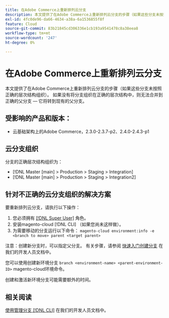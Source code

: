 ```yaml
---
title: 在Adobe Commerce上重新排列云分支
description: 本文提供了在Adobe Commerce上重新排列云分支的步骤（如果这些分支未按照正确的层次结构组织）。 如果没有将分支组织在正确的层次结构中，则无法合并到正确的父分支 — 它将转到现有的父分支。
exl-id: 4fc0de96-da66-4634-a38a-6a1536855f8f
feature: Cloud
source-git-commit: 83b21845cd306336e1cb193a9541478c8a38eea8
workflow-type: tm+mt
source-wordcount: '247'
ht-degree: 0%

---
```


# 在Adobe Commerce上重新排列云分支

本文提供了在Adobe Commerce上重新排列云分支的步骤（如果这些分支未按照正确的层次结构组织）。 如果没有将分支组织在正确的层次结构中，则无法合并到正确的父分支 — 它将转到现有的父分支。

## 受影响的产品和版本：

* 云基础架构上的Adobe Commerce，2.3.0-2.3.7-p2、2.4.0-2.4.3-p1

## 云分支组织

分支的正确层次结构组织为：

* [!DNL Master [main] > Production > Staging > Integration]
* [!DNL Master [main] > Production > Staging > Integration2]

## 针对不正确的云分支组织的解决方案

要重新排列云分支，请执行以下操作：

1. 您必须拥有 [[!DNL Super User]](https://experienceleague.adobe.com/docs/commerce-cloud-service/user-guide/project/user-access.html) 角色。
1. 安装magento-cloud [!DNL CLI] （如果您尚未这样做）。
1. 为需要移动的分支运行以下命令：
   `magento-cloud environment:info -e <branch to move> parent <target parent>`

注意：创建新分支时，可以指定父分支。 有关步骤，请参阅 [快速入门创建分支](https://devdocs.magento.com/cloud/env/environments-start.html#getstarted) 在我们的开发人员文档中。

您可以使用创建新环境分支 `branch <environment-name> <parent-environment-ID>` magento-cloud环境命令。

创建和激活新环境分支可能需要额外的时间。

## 相关阅读

[使用管理分支 [!DNL CLI]](https://devdocs.magento.com/cloud/env/environments-start.html) 在我们的开发人员文档中。
